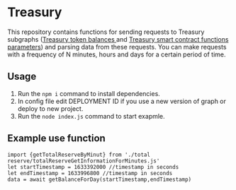# Treasury
This repository contains functions for sending requests to Treasury subgraphs (<a href="https://github.com/Mycelium-Lab/olympus_subgraphs/tree/master/treasury_tokens" target="_blank">Treasury token balances </a> and <a href="https://github.com/Mycelium-Lab/olympus_subgraphs/tree/master/treasury" target="_blank"> Treasury smart contract functions parameters</a>)  and parsing data from these requests. You can make requests with a frequency of N minutes, hours and days for a certain period of time.


## Usage

1. Run the `npm i` command to install dependencies.
2. In config file edit DEPLOYMENT ID if you use a new version of graph or deploy to new project.
3. Run the `node index.js` command to start exapmle.

## Example use function
    import {getTotalReserveByMinut} from './total reserve/totalReserveGetInformationForMinutes.js'
    let startTimestamp = 1633392000 //timestamp in seconds
    let endTimestamp = 1633996800 //timestamp in seconds
    data = await getBalanceForDay(startTimestamp,endTimestamp)
